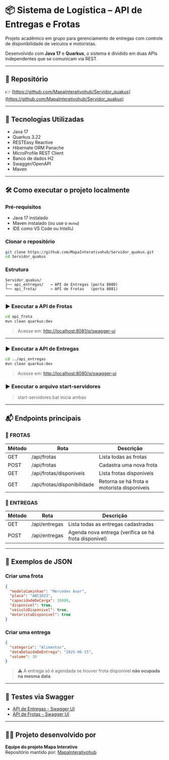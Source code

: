 
# 📦 Sistema de Logística – API de Entregas e Frotas

Projeto acadêmico em grupo para gerenciamento de entregas com controle de disponibilidade de veículos e motoristas.

Desenvolvido com **Java 17** e **Quarkus**, o sistema é dividido em duas APIs independentes que se comunicam via REST.

---

## 🔗 Repositório

👉 [https://github.com/MapaInterativohub/Servidor_quakus](https://github.com/MapaInterativohub/Servidor_quakus)

---

## 🚀 Tecnologias Utilizadas

- Java 17
- Quarkus 3.22
- RESTEasy Reactive
- Hibernate ORM Panache
- MicroProfile REST Client
- Banco de dados H2
- Swagger/OpenAPI
- Maven

---

## 🛠️ Como executar o projeto localmente

### Pré-requisitos

- Java 17 instalado
- Maven instalado (ou use o `mvnw`)
- IDE como VS Code ou IntelliJ

### Clonar o repositório

```bash
git clone https://github.com/MapaInterativohub/Servidor_quakus.git
cd Servidor_quakus
```

### Estrutura

```text
Servidor_quakus/
├── api_entregas/   → API de Entregas (porta 8080)
└── api_frota/      → API de Frotas   (porta 8081)
```

---

### ▶️ Executar a API de Frotas

```bash
cd api_frota
mvn clean quarkus:dev
```

> Acesse em: [http://localhost:8081/q/swagger-ui](http://localhost:8081/q/swagger-ui)

---

### ▶️ Executar a API de Entregas

```bash
cd ../api_entregas
mvn clean quarkus:dev
```

> Acesse em: [http://localhost:8080/q/swagger-ui](http://localhost:8080/q/swagger-ui)

### ▶️ Executar o arquivo start-servidores
 
 > start-servidores.bat inicia ambas 
---

## 📬 Endpoints principais

### 🔹 FROTAS

| Método | Rota                         | Descrição                                     |
|--------|------------------------------|-----------------------------------------------|
| GET    | /api/frotas                  | Lista todas as frotas                         |
| POST   | /api/frotas                  | Cadastra uma nova frota                       |
| GET    | /api/frotas/disponiveis      | Lista frotas disponíveis                      |
| GET    | /api/frotas/disponibilidade  | Retorna se há frota e motorista disponíveis   |

### 🔹 ENTREGAS

| Método | Rota              | Descrição                                              |
|--------|-------------------|----------------------------------------------------------|
| GET    | /api/entregas     | Lista todas as entregas cadastradas                     |
| POST   | /api/entregas     | Agenda nova entrega (verifica se há frota disponível)   |

---

## 📄 Exemplos de JSON

### Criar uma frota

```json
{
  "modeloCaminhao": "Mercedes Axor",
  "placa": "ABC1D23",
  "capacidadeDeCarga": 10000,
  "disponivel": true,
  "veiculoDisponivel": true,
  "motoristaDisponivel": true
}
```

### Criar uma entrega

```json
{
  "categoria": "Alimentos",
  "dataDeSaidaDeEntrega": "2025-06-15",
  "volume": 30
}
```

> ⚠️ A entrega só é agendada se houver frota disponível **não ocupada na mesma data**.

---

## 🧪 Testes via Swagger

- [API de Entregas - Swagger UI](http://localhost:8080/q/swagger-ui)
- [API de Frotas - Swagger UI](http://localhost:8081/q/swagger-ui)

---

## 👨‍💻 Projeto desenvolvido por

**Equipe do projeto Mapa Interativo**  
Repositório mantido por: [MapaInterativohub](https://github.com/MapaInterativohub)
